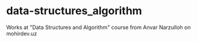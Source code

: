 # data-structures_algorithm
Works at "Data Structures and Algorithm" course from Anvar Narzulloh on mohirdev.uz  
